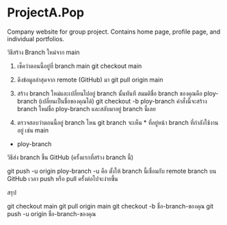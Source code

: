 # ProjectA.Pop
Company website for group project. Contains home page, profile page, and individual portfolios.

วิธีสร้าง Branch ใหม่จาก main
1. เช็คว่าตอนนี้อยู่ที่ branch main
git checkout main

2. ดึงข้อมูลล่าสุดจาก remote (GitHub) มา
git pull origin main

3. สร้าง branch ใหม่และเปลี่ยนไปอยู่ branch นั้นทันที
สมมติชื่อ branch ของคุณคือ ploy-branch (เปลี่ยนเป็นชื่อของคุณได้)
git checkout -b ploy-branch
คำสั่งนี้จะสร้าง branch ใหม่ชื่อ ploy-branch และสลับมาอยู่ branch นี้เลย

4. ตรวจสอบว่าตอนนี้อยู่ branch ไหน
git branch
จะเห็น * ที่อยู่หน้า branch ที่กำลังใช้งานอยู่ เช่น
  main
* ploy-branch

วิธีส่ง branch ขึ้น GitHub (ครั้งแรกที่สร้าง branch นี้)

git push -u origin ploy-branch
-u คือ ตั้งให้ branch นี้เชื่อมกับ remote branch บน GitHub เวลา push หรือ pull ครั้งต่อไปจะง่ายขึ้น

สรุป

git checkout main
git pull origin main
git checkout -b ชื่อ-branch-ของคุณ
git push -u origin ชื่อ-branch-ของคุณ
